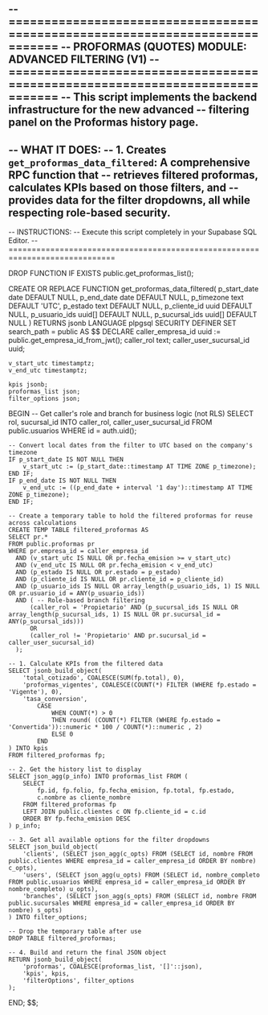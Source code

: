 -- =============================================================================
-- PROFORMAS (QUOTES) MODULE: ADVANCED FILTERING (V1)
-- =============================================================================
-- This script implements the backend infrastructure for the new advanced
-- filtering panel on the Proformas history page.
--
-- WHAT IT DOES:
-- 1. Creates `get_proformas_data_filtered`: A comprehensive RPC function that
--    retrieves filtered proformas, calculates KPIs based on those filters, and
--    provides data for the filter dropdowns, all while respecting role-based security.
--
-- INSTRUCTIONS:
-- Execute this script completely in your Supabase SQL Editor.
-- =============================================================================

DROP FUNCTION IF EXISTS public.get_proformas_list();

CREATE OR REPLACE FUNCTION get_proformas_data_filtered(
    p_start_date date DEFAULT NULL,
    p_end_date date DEFAULT NULL,
    p_timezone text DEFAULT 'UTC',
    p_estado text DEFAULT NULL,
    p_cliente_id uuid DEFAULT NULL,
    p_usuario_ids uuid[] DEFAULT NULL,
    p_sucursal_ids uuid[] DEFAULT NULL
)
RETURNS jsonb
LANGUAGE plpgsql
SECURITY DEFINER
SET search_path = public
AS $$
DECLARE
    caller_empresa_id uuid := public.get_empresa_id_from_jwt();
    caller_rol text;
    caller_user_sucursal_id uuid;
    
    v_start_utc timestamptz;
    v_end_utc timestamptz;

    kpis jsonb;
    proformas_list json;
    filter_options json;
BEGIN
    -- Get caller's role and branch for business logic (not RLS)
    SELECT rol, sucursal_id INTO caller_rol, caller_user_sucursal_id
    FROM public.usuarios WHERE id = auth.uid();

    -- Convert local dates from the filter to UTC based on the company's timezone
    IF p_start_date IS NOT NULL THEN
        v_start_utc := (p_start_date::timestamp AT TIME ZONE p_timezone);
    END IF;
    IF p_end_date IS NOT NULL THEN
        v_end_utc := ((p_end_date + interval '1 day')::timestamp AT TIME ZONE p_timezone);
    END IF;
    
    -- Create a temporary table to hold the filtered proformas for reuse across calculations
    CREATE TEMP TABLE filtered_proformas AS
    SELECT pr.*
    FROM public.proformas pr
    WHERE pr.empresa_id = caller_empresa_id
      AND (v_start_utc IS NULL OR pr.fecha_emision >= v_start_utc)
      AND (v_end_utc IS NULL OR pr.fecha_emision < v_end_utc)
      AND (p_estado IS NULL OR pr.estado = p_estado)
      AND (p_cliente_id IS NULL OR pr.cliente_id = p_cliente_id)
      AND (p_usuario_ids IS NULL OR array_length(p_usuario_ids, 1) IS NULL OR pr.usuario_id = ANY(p_usuario_ids))
      AND ( -- Role-based branch filtering
          (caller_rol = 'Propietario' AND (p_sucursal_ids IS NULL OR array_length(p_sucursal_ids, 1) IS NULL OR pr.sucursal_id = ANY(p_sucursal_ids)))
          OR
          (caller_rol != 'Propietario' AND pr.sucursal_id = caller_user_sucursal_id)
      );

    -- 1. Calculate KPIs from the filtered data
    SELECT jsonb_build_object(
        'total_cotizado', COALESCE(SUM(fp.total), 0),
        'proformas_vigentes', COALESCE(COUNT(*) FILTER (WHERE fp.estado = 'Vigente'), 0),
        'tasa_conversion', 
            CASE 
                WHEN COUNT(*) > 0
                THEN round( (COUNT(*) FILTER (WHERE fp.estado = 'Convertida'))::numeric * 100 / COUNT(*)::numeric , 2)
                ELSE 0 
            END
    ) INTO kpis
    FROM filtered_proformas fp;

    -- 2. Get the history list to display
    SELECT json_agg(p_info) INTO proformas_list FROM (
        SELECT 
            fp.id, fp.folio, fp.fecha_emision, fp.total, fp.estado,
            c.nombre as cliente_nombre
        FROM filtered_proformas fp
        LEFT JOIN public.clientes c ON fp.cliente_id = c.id
        ORDER BY fp.fecha_emision DESC
    ) p_info;

    -- 3. Get all available options for the filter dropdowns
    SELECT json_build_object(
        'clients', (SELECT json_agg(c_opts) FROM (SELECT id, nombre FROM public.clientes WHERE empresa_id = caller_empresa_id ORDER BY nombre) c_opts),
        'users', (SELECT json_agg(u_opts) FROM (SELECT id, nombre_completo FROM public.usuarios WHERE empresa_id = caller_empresa_id ORDER BY nombre_completo) u_opts),
        'branches', (SELECT json_agg(s_opts) FROM (SELECT id, nombre FROM public.sucursales WHERE empresa_id = caller_empresa_id ORDER BY nombre) s_opts)
    ) INTO filter_options;
    
    -- Drop the temporary table after use
    DROP TABLE filtered_proformas;

    -- 4. Build and return the final JSON object
    RETURN jsonb_build_object(
        'proformas', COALESCE(proformas_list, '[]'::json),
        'kpis', kpis,
        'filterOptions', filter_options
    );
END;
$$;
